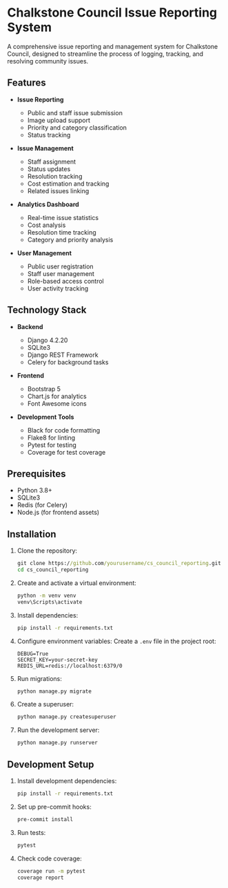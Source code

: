 # Chalkstone Council Issue Reporting System

A comprehensive issue reporting and management system for Chalkstone Council, designed to streamline the process of logging, tracking, and resolving community issues.

## Features

- **Issue Reporting**
  - Public and staff issue submission
  - Image upload support
  - Priority and category classification
  - Status tracking

- **Issue Management**
  - Staff assignment
  - Status updates
  - Resolution tracking
  - Cost estimation and tracking
  - Related issues linking

- **Analytics Dashboard**
  - Real-time issue statistics
  - Cost analysis
  - Resolution time tracking
  - Category and priority analysis

- **User Management**
  - Public user registration
  - Staff user management
  - Role-based access control
  - User activity tracking

## Technology Stack

- **Backend**
  - Django 4.2.20
  - SQLite3
  - Django REST Framework
  - Celery for background tasks

- **Frontend**
  - Bootstrap 5
  - Chart.js for analytics
  - Font Awesome icons

- **Development Tools**
  - Black for code formatting
  - Flake8 for linting
  - Pytest for testing
  - Coverage for test coverage

## Prerequisites

- Python 3.8+
- SQLite3
- Redis (for Celery)
- Node.js (for frontend assets)

## Installation

1. Clone the repository:
   ```cmd
   git clone https://github.com/yourusername/cs_council_reporting.git
   cd cs_council_reporting
   ```

2. Create and activate a virtual environment:
   ```cmd
   python -m venv venv
   venv\Scripts\activate
   ```

3. Install dependencies:
   ```cmd
   pip install -r requirements.txt
   ```

4. Configure environment variables:
   Create a `.env` file in the project root:
   ```
   DEBUG=True
   SECRET_KEY=your-secret-key
   REDIS_URL=redis://localhost:6379/0
   ```

5. Run migrations:
   ```cmd
   python manage.py migrate
   ```

6. Create a superuser:
   ```cmd
   python manage.py createsuperuser
   ```

7. Run the development server:
   ```cmd
   python manage.py runserver
   ```

## Development Setup

1. Install development dependencies:
   ```cmd
   pip install -r requirements.txt
   ```

2. Set up pre-commit hooks:
   ```cmd
   pre-commit install
   ```

3. Run tests:
   ```cmd
   pytest
   ```

4. Check code coverage:
   ```cmd
   coverage run -m pytest
   coverage report
   ``` 